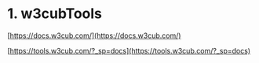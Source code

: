# 1. w3cubTools








[https://docs.w3cub.com/](https://docs.w3cub.com/)



















[https://tools.w3cub.com/?_sp=docs](https://tools.w3cub.com/?_sp=docs)